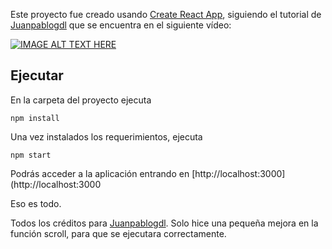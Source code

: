 Este proyecto fue creado usando [Create React App](https://github.com/facebook/create-react-app), siguiendo el tutorial de [Juanpablogdl](https://github.com/juanpablogdl) que se encuentra en el siguiente vídeo:

[![IMAGE ALT TEXT HERE](http://img.youtube.com/vi/hScR513gvNo/0.jpg)](http://www.youtube.com/watch?v=hScR513gvNo)

## Ejecutar

En la carpeta del proyecto ejecuta 

`npm install`

Una vez instalados los requerimientos, ejecuta

`npm start`

Podrás acceder a la aplicación entrando en [http://localhost:3000](http://localhost:3000

Eso es todo.

Todos los créditos para [Juanpablogdl](https://github.com/juanpablogdl). Solo hice una pequeña mejora en la función scroll, para que se ejecutara correctamente.